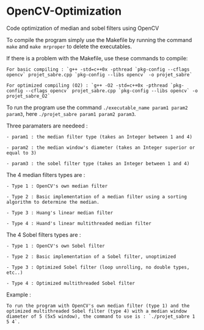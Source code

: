 # OpenCV-Optimization
Code optimization of median and sobel filters using OpenCV

To compile the program simply use the Makefile by running the command `make` and `make mrproper` to delete the executables.

If there is a problem with the Makefile, use these commands to compile:

    For basic compiling : `g++ -std=c++0x -pthread `pkg-config --cflags opencv` projet_sabre.cpp `pkg-config --libs opencv` -o projet_sabre`
  
    For optimized compiling (O2) : `g++ -O2 -std=c++0x -pthread `pkg-config --cflags opencv` projet_sabre.cpp `pkg-config --libs opencv` -o projet_sabre_O2`
    
To run the program use the command `./executable_name param1 param2 param3`, here `./projet_sabre param1 param2 param3`.

Three paramaters are needeed : 

    - param1 : the median filter type (takes an Integer between 1 and 4)
    
    - param2 : the median window's diameter (takes an Integer superior or equal to 3)
    
    - param3 : the sobel filter type (takes an Integer between 1 and 4)
    
The 4 median filters types are :
    
    - Type 1 : OpenCV's own median filter
    
    - Type 2 : Basic implementation of a median filter using a sorting algorithm to determine the median.
    
    - Type 3 : Huang's linear median filter
    
    - Type 4 : Huand's linear multithreaded median filter 
    
The 4 Sobel filters types are :
    
    - Type 1 : OpenCV's own Sobel filter
    
    - Type 2 : Basic implementation of a Sobel filter, unoptimized
    
    - Type 3 : Optimized Sobel filter (loop unrolling, no double types, etc..)
    
    - Type 4 : Optimized multithreaded Sobel filter


Example :

    To run the program with OpenCV's own median filter (type 1) and the optimized multithreaded Sobel filter (type 4) with a median window diameter of 5 (5x5 window), the command to use is : `./projet_sabre 1 5 4`.

